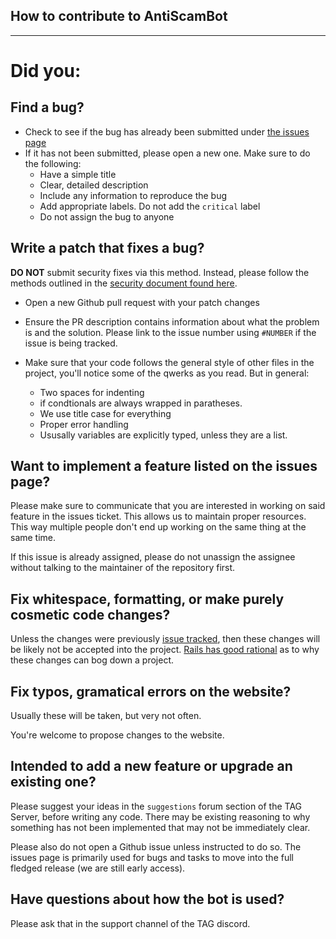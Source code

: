 ## How to contribute to AntiScamBot
---

# Did you:

## Find a bug?

* Check to see if the bug has already been submitted under [the issues page](https://github.com/SocksTheWolf/AntiScamBot/issues)
* If it has not been submitted, please open a new one. Make sure to do the following:
    * Have a simple title
    * Clear, detailed description
    * Include any information to reproduce the bug
    * Add appropriate labels. Do not add the `critical` label
    * Do not assign the bug to anyone

## Write a patch that fixes a bug?

**DO NOT** submit security fixes via this method. Instead, please follow the methods outlined in the [security document found here](/SECURITY.md).

* Open a new Github pull request with your patch changes

* Ensure the PR description contains information about what the problem is and the solution. Please link to the issue number using `#NUMBER` if the issue is being tracked.

* Make sure that your code follows the general style of other files in the project, you'll notice some of the qwerks as you read. But in general:
    * Two spaces for indenting
    * if condtionals are always wrapped in paratheses.
    * We use title case for everything
    * Proper error handling
    * Ususally variables are explicitly typed, unless they are a list.

## Want to implement a feature listed on the issues page?

Please make sure to communicate that you are interested in working on said feature in the issues ticket. This allows us to maintain proper resources. This way multiple people don't end up working on the same thing at the same time.

If this issue is already assigned, please do not unassign the assignee without talking to the maintainer of the repository first.

## Fix whitespace, formatting, or make purely cosmetic code changes?

Unless the changes were previously [issue tracked](https://github.com/SocksTheWolf/AntiScamBot/issues), then these changes will be likely not be accepted into the project. [Rails has good rational](https://github.com/rails/rails/pull/13771#issuecomment-32746700) as to why these changes can bog down a project.

## Fix typos, gramatical errors on the website?

Usually these will be taken, but very not often. 

You're welcome to propose changes to the website.

## Intended to add a new feature or upgrade an existing one?

Please suggest your ideas in the `suggestions` forum section of the TAG Server, before writing any code. There may be existing reasoning to why something has not been implemented that may not be immediately clear.

Please also do not open a Github issue unless instructed to do so. The issues page is primarily used for bugs and tasks to move into the full fledged release (we are still early access).

## Have questions about how the bot is used?

Please ask that in the support channel of the TAG discord.